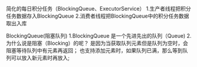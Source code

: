 
简化的每日积分任务（BlockingQueue、ExecutorService）
1.生产者线程把积分任务数据存入BlockingQueue
2.消费者线程把BlockingQueue中的积分任务数据取出入库

BlockingQueue(阻塞队列)
1.BlockingQueue 是一个先进先出的队列（Queue)
2.为什么说是阻塞（Blocking）的呢？
是因为当获取队列元素但是队列为空时，会阻塞等待队列中有元素再返回；
也支持添加元素时，如果队列已满，那么等到队列可以放入新元素时再放入;

